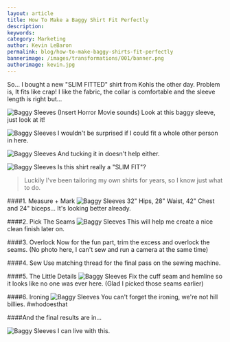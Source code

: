```yaml
--- 
layout: article
title: How To Make a Baggy Shirt Fit Perfectly
description:
keywords:
category: Marketing
author: Kevin LeBaron
permalink: blog/how-to-make-baggy-shirts-fit-perfectly
bannerimage: /images/transformations/001/banner.png
authorimage: kevin.jpg
---
```


So... I bought a new "SLIM FITTED" shirt from Kohls the other day. Problem is, It fits like crap! I like the fabric, the collar is comfortable and the sleeve length is right but...

<!--more-->
 
![Baggy Sleeves](/images/transformations/001/baggy-sleeves.jpg)
(Insert Horror Movie sounds) Look at this baggy sleeve, just look at it!

![Baggy Sleeves](/images/transformations/001/baggy-torso.jpg)
I wouldn't be surprised if I could fit a whole other person in here.

![Baggy Sleeves](/images/transformations/001/baggy-torso-2.jpg)
And tucking it in doesn't help either.

![Baggy Sleeves](/images/transformations/001/slim.jpg)
Is this shirt really a "SLIM FIT"? 

> Luckily I've been tailoring my own shirts for years, so I know just what to do.

####1. Measure + Mark
![Baggy Sleeves](/images/transformations/001/measure.jpg)
32" Hips, 28" Waist, 42" Chest and 24" biceps... It's looking better already.


####2. Pick The Seams
![Baggy Sleeves](/images/transformations/001/seams.jpg)
This will help me create a nice clean finish later on.

####3. Overlock
Now for the fun part, trim the excess and overlock the seams. (No photo here, I can't sew and run a camera at the same time)

####4. Sew
Use matching thread for the final pass on the sewing machine.

####5. The Little Details
![Baggy Sleeves](/images/transformations/001/details.jpg)
Fix the cuff seam and hemline so it looks like no one was ever here. (Glad I picked those seams earlier)

####6. Ironing
![Baggy Sleeves](/images/transformations/001/iron.jpg)
You can't forget the ironing, we're not hill billies. #whodoesthat

####And the final results are in...

![Baggy Sleeves](/images/transformations/001/fit.jpg)
I can live with this.